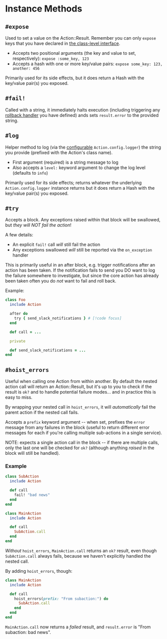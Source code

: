 # Instance Methods

## `#expose`

Used to set a value on the Action::Result. Remember you can only `expose` keys that you have declared in [the class-level interface](/reference/class).

* Accepts two positional arguments (the key and value to set, respectively): `expose :some_key, 123`
* Accepts a hash with one or more key/value pairs: `expose some_key: 123, another: 456`

Primarily used for its side effects, but it does return a Hash with the key/value pair(s) you exposed.


## `#fail!`

Called with a string, it immediately halts execution (including triggering any [rollback handler](/reference/class#rollback) you have defined) ands sets `result.error` to the provided string.

## `#log`

Helper method to log (via the [configurable](/reference/configuration#logger) `Action.config.logger`) the string you provide (prefixed with the Action's class name).

* First argument (required) is a string message to log
* Also accepts a `level:` keyword argument to change the log level (defaults to `info`)

Primarily used for its side effects; returns whatever the underlying `Action.config.logger` instance returns but it does return a Hash with the key/value pair(s) you exposed.

## `#try`

Accepts a block.  Any exceptions raised within that block will be swallowed, but _they will NOT fail the action_!

A few details:
* An explicit `fail!` call _will_ still fail the action
* Any exceptions swallowed _will_ still be reported via the `on_exception` handler

This is primarily useful in an after block, e.g. trigger notifications after an action has been taken.  If the notification fails to send you DO want to log the failure somewhere to investigate, but since the core action has already been taken often you do _not_ want to fail and roll back.

Example:

```ruby
class Foo
  include Action

  after do
    try { send_slack_notifications } # [!code focus]
  end

  def call = ...

  private

  def send_slack_notifications = ...
end
```

## `#hoist_errors`

Useful when calling one Action from within another.  By default the nested action call will return an Action::Result, but it's up to you to check if the result is `ok?` and to handle potential failure modes... and in practice this is easy to miss.

By wrapping your nested call in `hoist_errors`, it will _automatically_ fail the parent action if the nested call fails.

Accepts a `prefix` keyword argument -- when set, prefixes the `error` message from any failures in the block (useful to return different error messages for each if you're calling multiple sub-actions in a single service).

NOTE: expects a single action call in the block -- if there are multiple calls, only the last one will be checked for `ok?` (although anything _raised_ in the block will still be handled).

### Example

```ruby
class SubAction
  include Action

  def call
    fail! "bad news"
  end
end

class MainAction
  include Action

  def call
    SubAction.call
  end
end
```

_Without_ `hoist_errors`, `MainAction.call` returns an `ok?` result, even though `SubAction.call` always fails, because we haven't explicitly handled the nested call.

By adding `hoist_errors`, though:

```ruby
class MainAction
  include Action

  def call
    hoist_errors(prefix: "From subaction:") do
      SubAction.call
    end
  end
end
```

`MainAction.call` now returns a _failed_ result, and `result.error` is "From subaction: bad news".
